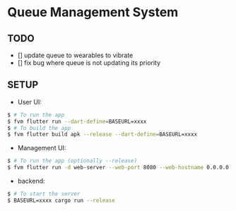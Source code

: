 # Queue Management System

## TODO
- [] update queue to wearables to vibrate
- [] fix bug where queue is not updating its priority

## SETUP

- User UI:
```sh
$ # To run the app
$ fvm flutter run --dart-define=BASEURL=xxxx
$ # To build the app
$ fvm flutter build apk --release --dart-define=BASEURL=xxxx
```

- Management UI:
```sh
$ # To run the app (optionally --release)
$ fvm flutter run -d web-server --web-port 8080 --web-hostname 0.0.0.0 --dart-define=BASEURL=xxxx
```

- backend:
```sh
$ # To start the server
$ BASEURL=xxxx cargo run --release
```
